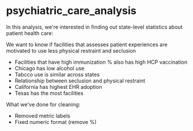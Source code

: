 # psychiatric_care_analysis

In this analysis, we're interested in finding out state-level statistics about patient health care: 

We want to know if facilities that assesses patient experiences are motivated to use less physical restraint and seclusion

* Facilities that have high immunization % also has high HCP vaccination
* Chicago has low alcohol use
* Tabcco use is similar across states
* Relationship between seclusion and physical restraint
* California has highest EHR adoption
* Texas has the most facilities

What we've done for cleaning: 
* Removed metric labels
* Fixed numeric format (remove %)